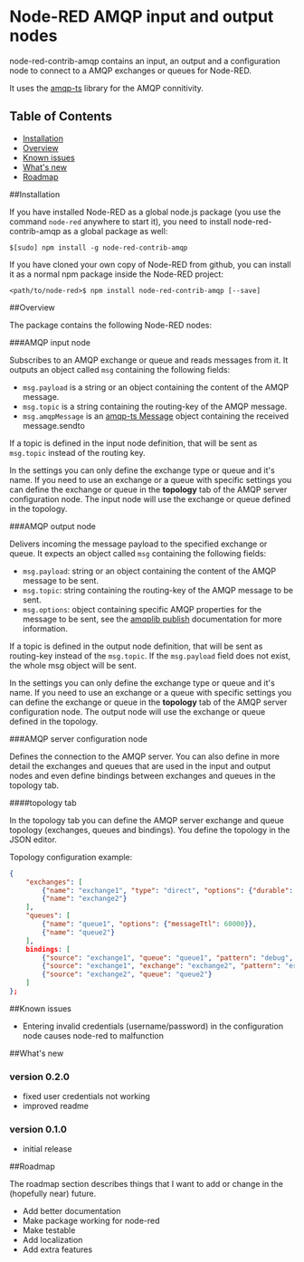 Node-RED AMQP input and output nodes
====================================

node-red-contrib-amqp contains an input, an output and a configuration node to connect to a AMQP exchanges or queues for Node-RED.

It uses the [amqp-ts](https://github.com/abreits/amqp-ts) library for the AMQP connitivity.


## Table of Contents
- [Installation](#installation)
- [Overview](#overview)
- [Known issues](#knownissues)
- [What's new](#whatsnew)
- [Roadmap](#roadmap)


##Installation     <a name="installation"></a>

If you have installed Node-RED as a global node.js package (you use the command `node-red` anywhere to start it), you need to install
node-red-contrib-amqp as a global package as well:

```
$[sudo] npm install -g node-red-contrib-amqp
```

If you have cloned your own copy of Node-RED from github, you can install it as a normal npm package inside the Node-RED project:

```
<path/to/node-red>$ npm install node-red-contrib-amqp [--save]
```

##Overview     <a name="overview"></a>

The package contains the following Node-RED nodes:

###AMQP input node

Subscribes to an AMQP exchange or queue and reads messages from it. It outputs an object called
`msg` containing the following fields:
- `msg.payload` is a string or an object containing the content of the AMQP message.
- `msg.topic` is a string containing the routing-key of the AMQP message.
- `msg.amqpMessage` is an [amqp-ts Message](https://github.com/abreits/amqp-ts/wiki/Message%20class)
   object containing the received message.sendto

If a topic is defined in the input node definition, that will be sent as `msg.topic` instead of the routing key.

In the settings you can only define the exchange type or queue and it's name. If you need to use an exchange or a queue with specific settings you can define the exchange or queue in the **topology** tab of the AMQP server configuration node. The input node will use the exchange or queue defined in the topology.

###AMQP output node

Delivers incoming the message payload to the specified exchange or queue. It expects an object called
`msg` containing the following fields:
- `msg.payload`: string or an object containing the content of the AMQP message to be sent.
- `msg.topic`: string containing the routing-key of the AMQP message to be sent.
- `msg.options`: object containing specific AMQP properties for the message to be sent, see the
  [amqplib publish](http://www.squaremobius.net/amqp.node/channel_api.html#channel_publish) documentation for more information.

If a topic is defined in the output node definition, that will be sent as routing-key instead of the `msg.topic`. If the `msg.payload` field does not exist, the whole msg object will be sent.

In the settings you can only define the exchange type or queue and it's name. If you need to use an exchange or a queue with specific settings you can define the exchange or queue in the **topology** tab of the AMQP server configuration node. The output node will use the exchange or queue defined in the topology.

###AMQP server configuration node

Defines the connection to the AMQP server. You can also define in more detail the exchanges and queues that are used in the input and output nodes and even define bindings between exchanges and queues in the topology tab.

####topology tab

In the topology tab you can define the AMQP server exchange and queue topology (exchanges, queues and bindings). You define the topology in the JSON editor.

Topology configuration example:

```JSON
{
    "exchanges": [
        {"name": "exchange1", "type": "direct", "options": {"durable": false}},
        {"name": "exchange2"}
    ],
    "queues": [
        {"name": "queue1", "options": {"messageTtl": 60000}},
        {"name": "queue2"}
    ],
    bindings: [
        {"source": "exchange1", "queue": "queue1", "pattern": "debug", args: {}},
        {"source": "exchange1", "exchange": "exchange2", "pattern": "error"},
        {"source": "exchange2", "queue": "queue2"}
    ]
};
```


##Known issues     <a name="knownissues"></a>
- Entering invalid credentials (username/password) in the configuration node causes node-red to malfunction


##What's new     <a name="whatsnew"></a>

### version 0.2.0
- fixed user credentials not working
- improved readme

### version 0.1.0
- initial release


##Roadmap     <a name="overview"></a>

The roadmap section describes things that I want to add or change in the (hopefully near) future.

- Add better documentation
- Make package working for node-red
- Make testable
- Add localization
- Add extra features
